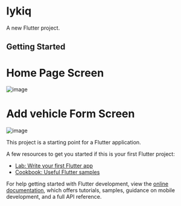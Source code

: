 # lykiq

A new Flutter project.

## Getting Started 


# Home Page Screen 

![image](https://github.com/HimanshuSwami-Developer/Lykiq/assets/96292598/3adcd0b0-b63c-4a06-8bcb-286f777d0b00)

# Add vehicle Form Screen 

![image](https://github.com/HimanshuSwami-Developer/Lykiq/assets/96292598/0b9b171b-6d26-4f93-a1d3-1e4c47305a28)




This project is a starting point for a Flutter application.

A few resources to get you started if this is your first Flutter project:

- [Lab: Write your first Flutter app](https://docs.flutter.dev/get-started/codelab)
- [Cookbook: Useful Flutter samples](https://docs.flutter.dev/cookbook)

For help getting started with Flutter development, view the
[online documentation](https://docs.flutter.dev/), which offers tutorials,
samples, guidance on mobile development, and a full API reference.
